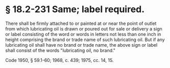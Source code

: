 # § 18.2-231 Same; label required.

<p>There shall be firmly attached to or painted at or near the point of outlet from which lubricating oil is drawn or poured out for sale or delivery a sign or label consisting of the word or words in letters not less than one inch in height comprising the brand or trade name of such lubricating oil. But if any lubricating oil shall have no brand or trade name, the above sign or label shall consist of the words "lubricating oil, no brand."</p><p>Code 1950, § 59.1-60; 1968, c. 439; 1975, cc. 14, 15.</p>